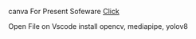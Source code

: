 canva For Present Sofeware 
[Click](https://www.canva.com/design/DAGFjDTkApM/LUWd49Z_F9m6W4JkIP0U8w/view?utm_content=DAGFjDTkApM&utm_campaign=designshare&utm_medium=link&utm_source=editor)

Open File on Vscode 
install opencv, mediapipe, yolov8
